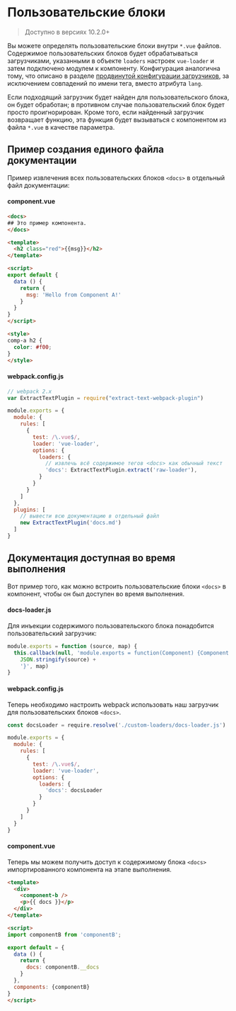 # Пользовательские блоки

> Доступно в версиях 10.2.0+

Вы можете определять пользовательские блоки внутри `*.vue` файлов. Содержимое пользовательских блоков будет обрабатываться загрузчиками, указанными в объекте `loaders` настроек `vue-loader` и затем подключено модулем к компоненту. Конфигурация аналогична тому, что описано в разделе [продвинутой конфигурации загрузчиков](../configurations/advanced.md), за исключением совпадений по имени тега, вместо атрибута `lang`.

Если подходящий загрузчик будет найден для пользовательского блока, он будет обработан; в противном случае пользовательский блок будет просто проигнорирован. Кроме того, если найденный загрузчик возвращает функцию, эта функция будет вызываться с компонентом из файла `*.vue` в качестве параметра.

## Пример создания единого файла документации

Пример извлечения всех пользовательских блоков `<docs>` в отдельный файл документации:

#### component.vue

``` html
<docs>
## Это пример компонента.
</docs>

<template>
  <h2 class="red">{{msg}}</h2>
</template>

<script>
export default {
  data () {
    return {
      msg: 'Hello from Component A!'
    }
  }
}
</script>

<style>
comp-a h2 {
  color: #f00;
}
</style>
```

#### webpack.config.js

``` js
// webpack 2.x
var ExtractTextPlugin = require("extract-text-webpack-plugin")

module.exports = {
  module: {
    rules: [
      {
        test: /\.vue$/,
        loader: 'vue-loader',
        options: {
          loaders: {
            // извлечь всё содержимое тегов <docs> как обычный текст
            'docs': ExtractTextPlugin.extract('raw-loader'),
          }
        }
      }
    ]
  },
  plugins: [
    // вывести всю документацию в отдельный файл
    new ExtractTextPlugin('docs.md')
  ]
}
```

## Документация доступная во время выполнения

Вот пример того, как можно встроить пользовательские блоки `<docs>` в компонент, чтобы он был доступен во время выполнения.

#### docs-loader.js

Для инъекции содержимого пользовательского блока понадобится пользовательский загрузчик:

``` js
module.exports = function (source, map) {
  this.callback(null, 'module.exports = function(Component) {Component.options.__docs = ' +
    JSON.stringify(source) +
    '}', map)
}
```

#### webpack.config.js

Теперь необходимо настроить webpack использовать наш загрузчик для пользовательских блоков `<docs>`.

``` js
const docsLoader = require.resolve('./custom-loaders/docs-loader.js')

module.exports = {
  module: {
    rules: [
      {
        test: /\.vue$/,
        loader: 'vue-loader',
        options: {
          loaders: {
            'docs': docsLoader
          }
        }
      }
    ]
  }
}
```

#### component.vue

Теперь мы можем получить доступ к содержимому блока `<docs>` импортированного компонента на этапе выполнения.

``` html
<template>
  <div>
    <component-b />
    <p>{{ docs }}</p>
  </div>
</template>

<script>
import componentB from 'componentB';

export default = {
  data () {
    return {
      docs: componentB.__docs
    }
  },
  components: {componentB}
}
</script>
```
